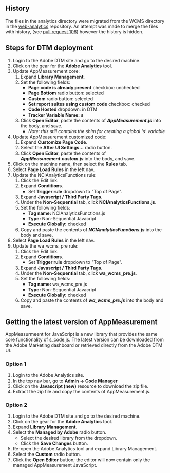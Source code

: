 ## History
The files in the analytics directory were migrated from the WCMS directory in the [web-analytics](github.com/NCIOCPL/web-analytics)
repository.  An attempt was made to merge the files with history, (see [pull request 106](https://github.com/NCIOCPL/wcms-front-end/pull/106))
however the history is hidden.

## Steps for DTM deployment
1. Login to the Adobe DTM site and go to the desired machine.
2. Click on the gear for the **Adobe Analytics** tool.
3. Update AppMeasurement core:
   1. Expand **Library Management**.
   2. Set the following fields:
      - **Page code is already present** checkbox: unchecked
      - **Page Bottom** radio button: selected
      - **Custom** radio button: selected
      - **Set report suites using custom code** checkbox: checked
      - **Code Hosted** dropdown: in DTM
      - **Tracker Variable Name:** __s__
   3. Click **Open Editor**, paste the contents of **_AppMeasurement.js_** into the body, and save.
      - _Note: this still contains the shim for creating a global 's' variable_
4. Update AppMeasurement customized code:
   1. Expand **Customize Page Code**.
   2. Select the **After UI Settings...** radio button.
   3. Click **Open Editor**, paste the contents of **_AppMeasurement.custom.js_** into the body, and save.
5. Click on the machine name, then select the **Rules** tab.
6. Select **Page Load Rules** in the left nav.
7. Update the NCIAnalyticsFunctions rule:
   1. Click the Edit link.
   2. Expand **Conditions**.
      - Set **Trigger rule** dropdown to "Top of Page".
   3. Expand **Javascript / Third Party Tags**.
   4. Under the **Non-Sequential** tab, click **NCIAnalyticsFunctions.js**.
   5. Set the following fields:
      - **Tag name:** NCIAnalyticsFunctions.js
      - **Type:** Non-Sequential Javacript
      - **Execute Globally:** checked
   6. Copy and paste the contents of **_NCIAnalyticsFunctions.js_** into the body and save.
8. Select **Page Load Rules** in the left nav.   
9. Update the wa_wcms_pre rule:
   1. Click the Edit link.
   2. Expand **Conditions**.
      - Set **Trigger rule** dropdown to "Top of Page".
   3. Expand **Javascript / Third Party Tags**.
   4. Under the **Non-Sequential** tab, click **wa_wcms_pre.js**.
   5. Set the following fields:
      - **Tag name:** wa_wcms_pre.js
      - **Type:** Non-Sequential Javacript
      - **Execute Globally:** checked
   6. Copy and paste the contents of **_wa_wcms_pre.js_** into the body and save. 

## Getting the latest version of AppMeasurement
AppMeasurmeent for JavaScript is a new library that provides the same core functionality of s_code.js. The latest version can be downloaded from the Adobe Marketing dashboard or retrieved directly from the Adobe DTM UI.
### Option 1
1. Login to the Adobe Analytics site.
2. In the top nav bar, go to **Admin -> Code Manager**
3. Click on the **Javascript (new)** resource to download the zip file. 
4. Extract the zip file and copy the contents of AppMeasurement.js. 
### Option 2 
1. Login to the Adobe DTM site and go to the desired machine.
2. Click on the gear for the **Adobe Analytics** tool.
3. Expand **Library Management**.
4. Select the **Managed by Adobe** radio button.
   - Select the desired library from the dropdown.
   - Click the **Save Changes** button. 
5. Re-open the Adobe Analytics tool and expand Library Management. 
6. Select the **Custom** radio button. 
7. Click the **Open Editor** button; the editor will now contain only the managed AppMeasurement JavaScript. 
